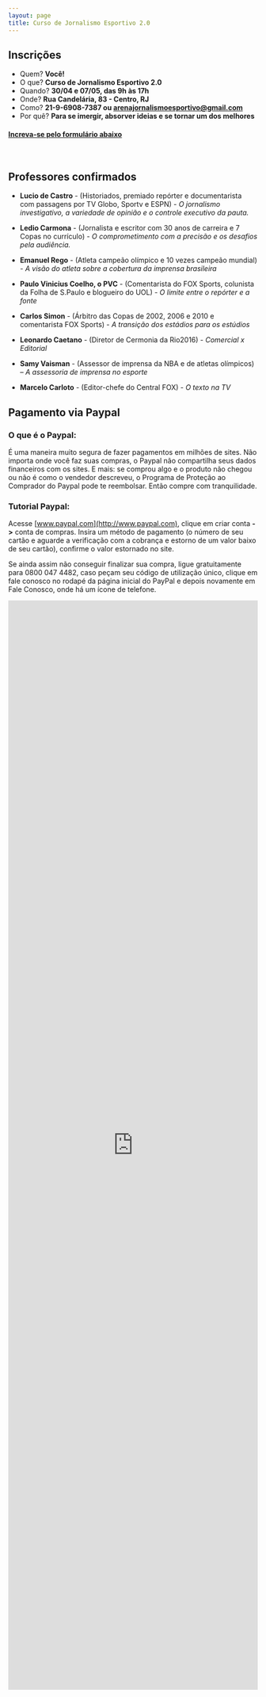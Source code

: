 ```yaml
---
layout: page
title: Curso de Jornalismo Esportivo 2.0
---
```


## Inscrições

* Quem? **Você!**
* O que? **Curso de Jornalismo Esportivo 2.0**
* Quando? **30/04 e 07/05, das 9h às 17h**
* Onde? **Rua Candelária, 83 - Centro, RJ**
* Como? **21-9-6908-7387 ou [arenajornalismoesportivo@gmail.com](mailto:arenajornalismoesportivo@gmail.com)**
* Por quê? **Para se imergir, absorver ideias e se tornar um dos melhores**

#### [Increva-se pelo formulário abaixo](#formulario)
<br>

## Professores confirmados

* **Lucio de Castro** - (Historiados, premiado repórter e documentarista com passagens por TV Globo, Sportv e ESPN) - *O jornalismo investigativo, a variedade de opinião e o controle executivo da pauta.*

* **Ledio Carmona** - (Jornalista e escritor com 30 anos de carreira e 7 Copas no currículo) - *O comprometimento com a precisão e os desafios pela audiência.*

* **Emanuel Rego** - (Atleta campeão olímpico e 10 vezes campeão mundial) - *A visão do atleta sobre a cobertura da imprensa brasileira*

* **Paulo Vinicius Coelho, o PVC** - (Comentarista do FOX Sports, colunista da Folha de S.Paulo e blogueiro do UOL) - *O limite entre o repórter e a fonte*

* **Carlos Simon** - (Árbitro das Copas de 2002, 2006 e 2010 e comentarista FOX Sports) - *A transição dos estádios para os estúdios*

* **Leonardo Caetano** - (Diretor de Cermonia da Rio2016) - *Comercial x Editorial*

* **Samy Vaisman** - (Assessor de imprensa da NBA e de atletas olímpicos) – *A assessoria de imprensa no esporte*

* **Marcelo Carloto** - (Editor-chefe do Central FOX) - *O texto na TV*


## Pagamento via Paypal


### O que é o Paypal:
É uma maneira muito segura de fazer pagamentos em milhões de sites.
Não importa onde você faz suas compras, o Paypal não compartilha seus dados financeiros com os sites. E mais: se comprou algo e o produto não chegou ou não é como o vendedor descreveu, o Programa de Proteção ao Comprador do Paypal pode te reembolsar. Então compre com tranquilidade.

### Tutorial Paypal:
Acesse [www.paypal.com](http://www.paypal.com), clique em criar conta **->** conta de compras. Insira um método de pagamento (o número de seu cartão e aguarde a verificação com a cobrança e estorno de um valor baixo de seu cartão), confirme o valor estornado no site.

Se ainda assim não conseguir finalizar sua compra, ligue gratuitamente para 0800 047 4482, caso peçam seu código de utilização único, clique em fale conosco no rodapé da página inicial do PayPal e depois novamente em Fale Conosco, onde há um ícone de telefone.


<iframe src="https://docs.google.com/forms/d/1di2jHbVFYZyVzGG2hcHU5NZkdRaiXE3lUESfDXoJ8UQ/viewform?embedded=true" width="100%" height="2200" frameborder="0" marginheight="0" marginwidth="0" id="formulario">Carregando…</iframe>
